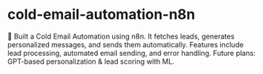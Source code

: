 # cold-email-automation-n8n
🚀 Built a Cold Email Automation using n8n. It fetches leads, generates personalized messages, and sends them automatically. Features include lead processing, automated email sending, and error handling. Future plans: GPT-based personalization &amp; lead scoring with ML.
